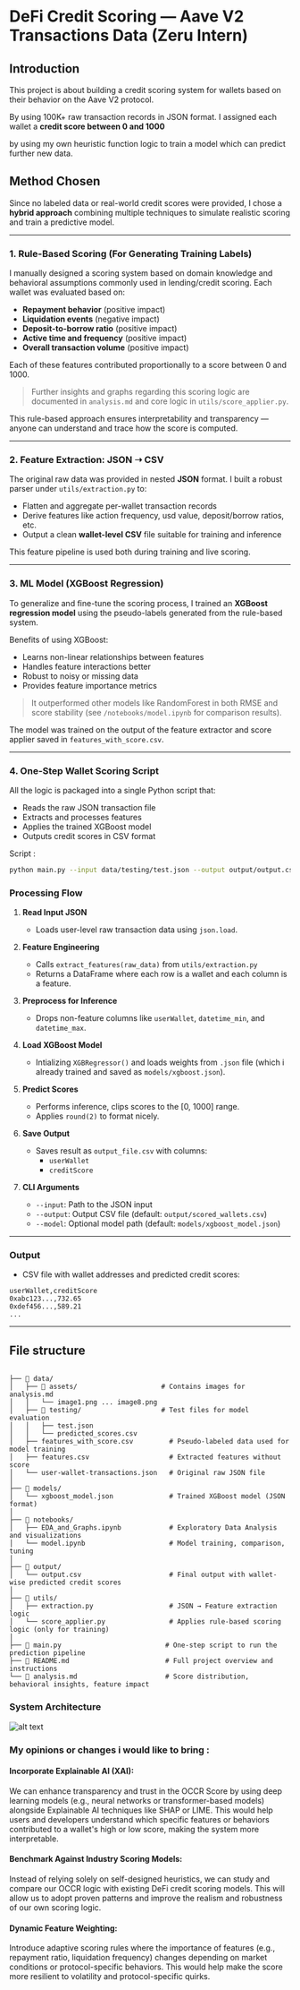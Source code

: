 # DeFi Credit Scoring — Aave V2 Transactions Data (Zeru Intern)

##  Introduction

This project is about building a credit scoring system for wallets based on their behavior on the Aave V2 protocol.

By using 100K+ raw transaction records in JSON format. I assigned each wallet a **credit score between 0 and 1000**

by using my own heuristic function logic to train a model which can predict further new data.

## Method Chosen

Since no labeled data or real-world credit scores were provided, I chose a **hybrid approach** combining multiple techniques to simulate realistic scoring and train a predictive model.

---

### 1. Rule-Based Scoring (For Generating Training Labels)

I manually designed a scoring system based on domain knowledge and behavioral assumptions commonly used in lending/credit scoring. Each wallet was evaluated based on:

- **Repayment behavior** (positive impact)  
- **Liquidation events** (negative impact)  
- **Deposit-to-borrow ratio** (positive impact)  
- **Active time and frequency** (positive impact)  
- **Overall transaction volume** (positive impact)  

Each of these features contributed proportionally to a score between 0 and 1000.

> Further insights and graphs regarding this scoring logic are documented in `analysis.md` and core logic in `utils/score_applier.py`.

This rule-based approach ensures interpretability and transparency — anyone can understand and trace how the score is computed.

---

### 2. Feature Extraction: JSON ➝ CSV

The original raw data was provided in nested **JSON** format. I built a robust parser under `utils/extraction.py` to:

- Flatten and aggregate per-wallet transaction records  
- Derive features like action frequency, usd value, deposit/borrow ratios, etc.  
- Output a clean **wallet-level CSV** file suitable for training and inference  

This feature pipeline is used both during training and live scoring.

---

### 3. ML Model (XGBoost Regression)

To generalize and fine-tune the scoring process, I trained an **XGBoost regression model** using the pseudo-labels generated from the rule-based system.

Benefits of using XGBoost:

- Learns non-linear relationships between features  
- Handles feature interactions better  
- Robust to noisy or missing data  
- Provides feature importance metrics  

> It outperformed other models like RandomForest in both RMSE and score stability (see `/notebooks/model.ipynb` for comparison results).

The model was trained on the output of the feature extractor and score applier saved in `features_with_score.csv`.

---

### 4. One-Step Wallet Scoring Script

All the logic is packaged into a single Python script that:

- Reads the raw JSON transaction file  
- Extracts and processes features  
- Applies the trained XGBoost model  
- Outputs credit scores in CSV format  

Script :

```bash
python main.py --input data/testing/test.json --output output/output.csv
```

###  Processing Flow 

1. **Read Input JSON**
   - Loads user-level raw transaction data using `json.load`.

2. **Feature Engineering**
   - Calls `extract_features(raw_data)` from `utils/extraction.py`
   - Returns a DataFrame where each row is a wallet and each column is a feature.

3. **Preprocess for Inference**
   - Drops non-feature columns like `userWallet`, `datetime_min`, and `datetime_max`.

4. **Load XGBoost Model**
   - Intializing `XGBRegressor()` and loads weights from `.json` file (which i already trained and saved as `models/xgboost.json`).

5. **Predict Scores**
   - Performs inference, clips scores to the [0, 1000] range.
   - Applies `round(2)` to format nicely.

6. **Save Output**
   - Saves result as `output_file.csv` with columns:
     - `userWallet`
     - `creditScore`

7. **CLI Arguments**
   - `--input`: Path to the JSON input
   - `--output`: Output CSV file (default: `output/scored_wallets.csv`)
   - `--model`: Optional model path (default: `models/xgboost_model.json`)

---

###  Output

- CSV file with wallet addresses and predicted credit scores:
```csv
userWallet,creditScore
0xabc123...,732.65
0xdef456...,589.21
...
```

---

## File structure 

```

├── 📁 data/
│   ├── 📁 assets/                     # Contains images for analysis.md
│   │   └── image1.png ... image8.png
│   ├── 📁 testing/                    # Test files for model evaluation
│   │   ├── test.json
│   │   └── predicted_scores.csv
│   ├── features_with_score.csv         # Pseudo-labeled data used for model training
│   ├── features.csv                    # Extracted features without score
│   └── user-wallet-transactions.json   # Original raw JSON file
│
├── 📁 models/
│   └── xgboost_model.json              # Trained XGBoost model (JSON format)
│
├── 📁 notebooks/
│   ├── EDA_and_Graphs.ipynb            # Exploratory Data Analysis and visualizations
│   └── model.ipynb                     # Model training, comparison, tuning
│
├── 📁 output/
│   └── output.csv                      # Final output with wallet-wise predicted credit scores
│
├── 📁 utils/
│   ├── extraction.py                   # JSON → Feature extraction logic
│   └── score_applier.py                # Applies rule-based scoring logic (only for training)
│
├── 📄 main.py                          # One-step script to run the prediction pipeline
├── 📄 README.md                        # Full project overview and instructions
└── 📄 analysis.md                      # Score distribution, behavioral insights, feature impact

```

### System Architecture

![alt text](data/assets/image9.png)


### My opinions or changes i would like to bring :

#### Incorporate Explainable AI (XAI):
We can enhance transparency and trust in the OCCR Score by using deep learning models (e.g., neural networks or transformer-based models) alongside Explainable AI techniques like SHAP or LIME. This would help users and developers understand which specific features or behaviors contributed to a wallet's high or low score, making the system more interpretable.

#### Benchmark Against Industry Scoring Models:
Instead of relying solely on self-designed heuristics, we can study and compare our OCCR logic with existing DeFi credit scoring models. This will allow us to adopt proven patterns and improve the realism and robustness of our own scoring logic.

#### Dynamic Feature Weighting:
Introduce adaptive scoring rules where the importance of features (e.g., repayment ratio, liquidation frequency) changes depending on market conditions or protocol-specific behaviors. This would help make the score more resilient to volatility and protocol-specific quirks.

